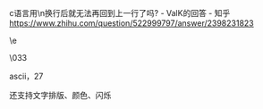 c语言用\n换行后就无法再回到上一行了吗? - ValK的回答 - 知乎
https://www.zhihu.com/question/522999797/answer/2398231823



\e

\033

ascii，27



还支持文字排版、颜色、闪烁

